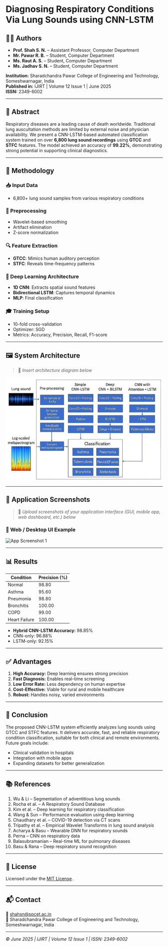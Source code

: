 # Diagnosing Respiratory Conditions Via Lung Sounds using CNN-LSTM

## 👨‍🏫 Authors
- **Prof. Shah S. N.** – Assistant Professor, Computer Department  
- **Mr. Pawar R. B.** – Student, Computer Department  
- **Ms. Raut A. S.** – Student, Computer Department  
- **Ms. Jadhav S. N.** – Student, Computer Department  

**Institution:** Sharadchandra Pawar College of Engineering and Technology, Someshwarnagar, India  
**Published in:** IJIRT | Volume 12 Issue 1 | June 2025  
**ISSN:** 2349-6002

---

## 📄 Abstract

Respiratory diseases are a leading cause of death worldwide. Traditional lung auscultation methods are limited by external noise and physician availability. We present a CNN-LSTM-based automated classification system trained on over **6,800 lung sound recordings** using **GTCC** and **STFC** features. The model achieved an accuracy of **99.22%**, demonstrating strong potential in supporting clinical diagnostics.

---

## 🧠 Methodology

### 📥 Input Data
- 6,800+ lung sound samples from various respiratory conditions

### 🧹 Preprocessing
- Wavelet-based smoothing
- Artifact elimination
- Z-score normalization

### 🔍 Feature Extraction
- **GTCC**: Mimics human auditory perception
- **STFC**: Reveals time-frequency patterns

### 🧠 Deep Learning Architecture
- **1D CNN**: Extracts spatial sound features
- **Bidirectional LSTM**: Captures temporal dynamics
- **MLP**: Final classification

### 🎓 Training Setup
- 10-fold cross-validation
- Optimizer: SGD
- Metrics: Accuracy, Precision, Recall, F1-score

---

## 🖼️ System Architecture

> 📌 *Insert architecture diagram below*

![System Architecture](https://github.com/rohitbpawar25/BE_Project_2025/blob/bc8315c53a3ea0c0bf07be096d946b34d5a235bb/Respiratory%20Disease%20Project/Code/static/img/Architecture.jpg)


---

## 📱 Application Screenshots

> 📌 *Upload screenshots of your application interface (GUI, mobile app, web dashboard, etc.) below*

### 🔹 Web / Desktop UI Example

![App Screenshot 1](images/app_ui_1.png)

---

## 📊 Results

| Condition      | Precision (%) |
|----------------|---------------|
| Normal         | 98.80         |
| Asthma         | 95.60         |
| Pneumonia      | 98.80         |
| Bronchitis     | 100.00        |
| COPD           | 99.00         |
| Heart Failure  | 100.00        |

- **Hybrid CNN-LSTM Accuracy:** 98.85%
- CNN-only: 96.88%
- LSTM-only: 92.15%

---

## ✅ Advantages

1. **High Accuracy:** Deep learning ensures strong precision  
2. **Fast Diagnosis:** Enables real-time screening  
3. **Low Error Rate:** Less dependency on human expertise  
4. **Cost-Effective:** Viable for rural and mobile healthcare  
5. **Robust:** Handles noisy, varied environments  

---

## 📌 Conclusion

The proposed CNN-LSTM system efficiently analyzes lung sounds using GTCC and STFC features. It delivers accurate, fast, and reliable respiratory condition classification, suitable for both clinical and remote environments. Future goals include:
- Clinical validation in hospitals
- Integration with mobile apps
- Expanding datasets for better generalization

---

## 📚 References

1. Wu & Li – Segmentation of adventitious lung sounds  
2. Rocha et al. – A Respiratory Sound Database  
3. Kim et al. – Deep learning for respiratory classification  
4. Wang & Sun – Performance evaluation using deep learning  
5. Chaudhary et al. – COVID-19 detection via CT scans  
6. Tripathy et al. – Empirical Wavelet Transforms in lung sound analysis  
7. Acharya & Basu – Wearable DNN for respiratory sounds  
8. Perna – CNN on respiratory data  
9. Balasubramanian – Real-time ML for pulmonary diseases  
10. Basu & Rana – Deep respiratory sound recognition  

---

## 🧾 License

Licensed under the [MIT License](LICENSE).

---

## 📬 Contact

📧 shahsn@spcet.ac.in  
🏫 Sharadchandra Pawar College of Engineering and Technology, Someshwarnagar, India

---

*© June 2025 | IJIRT | Volume 12 Issue 1 | ISSN: 2349-6002*
